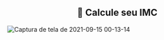 <h2 align="center">
    <a">🔗 Calcule seu IMC</a>
</h2>

![Captura de tela de 2021-09-15 00-13-14](https://user-images.githubusercontent.com/56550632/133384623-639caecb-0ab0-4c35-a04f-4c6ac05808e5.png)
